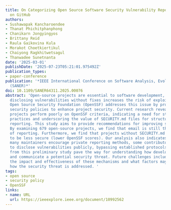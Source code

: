 ```yaml
---
title: On Categorizing Open Source Software Security Vulnerability Reporting Mechanisms
  on GitHub
authors:
- Sushawapak Kancharoendee
- Thanat Phichitphanphong
- Chanikarn Jongyingyos
- Brittany Reid
- Raula Gaikovina Kula
- Morakot Choetkiertikul
- Chaiyong Ragkhitwetsagul
- Thanwadee Sunetnanta
date: '2025-03-01'
publishDate: '2025-07-23T05:21:01.975492Z'
publication_types:
- paper-conference
publication: '*IEEE International Conference on Software Analysis, Evolution and Reengineering
  (SANER)*'
doi: 10.1109/SANER64311.2025.00076
abstract: 'Open-source projects are essential to software development, but publicly
  disclosing vulnerabilities without fixes increases the risk of exploitation. The
  Open Source Security Foundation (OpenSSF) addresses this issue by promoting robust
  security policies to enhance project security. Current research reveals that many
  projects perform poorly on OpenSSF criteria, indicating a need for stronger security
  practices and underscoring the value of SECURITY.md files for structured vulnerability
  reporting. This study aims to provide recommendations for improving security policies.
  By examining 679 open-source projects, we find that email is still the main source
  of reporting. Furthermore, we find that projects without SECURITY.md files tend
  to be less secure (lower OpenSSF scores). Our analysis also indicates that, although
  many maintainers encourage private reporting methods, some contributors continue
  to disclose vulnerabilities publicly, bypassing established protocols. The results
  from this preliminary study pave the way for understanding how developers react
  and communicate a potential security threat. Future challenges include understanding
  the impact and effectiveness of these mechanisms and what factors may influence
  how the security threat is addressed. '
tags:
- open source
- security policy
- OpenSSF
links:
- name: URL
  url: https://ieeexplore.ieee.org/document/10992562
---
```

